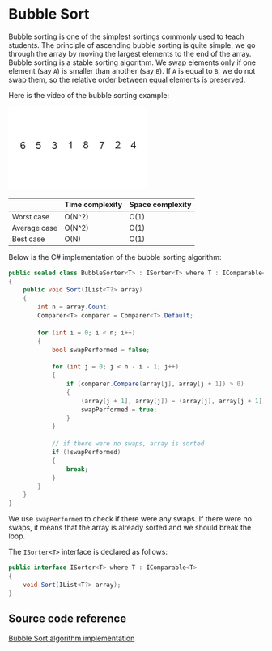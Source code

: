 # Bubble Sort

Bubble sorting is one of the simplest sortings commonly used to teach students. The principle of ascending bubble sorting is quite simple, we go through the array by moving the largest elements to the end of the array. Bubble sorting is a stable sorting algorithm. We swap elements only if one element (say `A`) is smaller than another (say `B`). If `A` is equal to `B`, we do not swap them, so the relative order between equal elements is preserved.

Here is the video of the bubble sorting example:

![Bubble Sort](./Media/bubble-sort.gif)


|              	| Time complexity 	| Space complexity 	|
|--------------	|-----------------	|------------------	|
| Worst case   	| O(N^2)          	| O(1)             	|
| Average case 	| O(N^2)          	| O(1)             	|
| Best case    	| O(N)            	| O(1)             	|


Below is the C# implementation of the bubble sorting algorithm:

```c#
public sealed class BubbleSorter<T> : ISorter<T> where T : IComparable<T>
{
    public void Sort(IList<T?> array)
    {
        int n = array.Count;
        Comparer<T> comparer = Comparer<T>.Default;

        for (int i = 0; i < n; i++)
        {
            bool swapPerformed = false;

            for (int j = 0; j < n - i - 1; j++)
            {
                if (comparer.Compare(array[j], array[j + 1]) > 0)
                {
                    (array[j + 1], array[j]) = (array[j], array[j + 1]);
                    swapPerformed = true;
                }
            }

            // if there were no swaps, array is sorted
            if (!swapPerformed)
            {
                break;
            }
        }
    }
}
```

We use `swapPerformed` to check if there were any swaps. If there were no swaps, it means that the array is already sorted and we should break the loop.

The `ISorter<T>` interface is declared as follows:

```c#
public interface ISorter<T> where T : IComparable<T>
{
    void Sort(IList<T?> array);
}
```

## Source code reference

[Bubble Sort algorithm implementation](../../Algorithms/SortingAlgorithms/BubbleSorter.cs)
